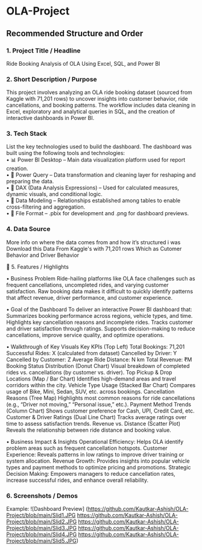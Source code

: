 # OLA-Project
## Recommended Structure and Order
### 1.	Project Title / Headline
Ride Booking Analysis of OLA Using Excel, SQL, and Power BI

### 2.	Short Description / Purpose
This project involves analyzing an OLA ride booking dataset (sourced from Kaggle with 71,201 rows) to uncover insights into customer behavior, ride cancellations, and booking patterns. The workflow includes data cleaning in Excel, exploratory and analytical queries in SQL, and the creation of interactive dashboards in Power BI.

### 3.	Tech Stack
List the key technologies used to build the dashboard.
The dashboard was built using the following tools and technologies:<br>
•	📊 Power BI Desktop – Main data visualization platform used for report creation.<br>
•	📂 Power Query – Data transformation and cleaning layer for reshaping and preparing the data.<br>
•	🧠 DAX (Data Analysis Expressions) – Used for calculated measures, dynamic visuals, and conditional logic.<br>
•	📝 Data Modeling – Relationships established among tables to enable cross-filtering and aggregation.<br>
•	📁 File Format – .pbix for development and .png for dashboard previews.

### 4.	Data Source
More info on where the data comes from and how it’s structured i was Download this Data From Kaggle's with 71,201 rows Which as Cutomer Behavior and Driver Behavior


🚖 5. Features / Highlights

• Business Problem
Ride-hailing platforms like OLA face challenges such as frequent cancellations, uncompleted rides, and varying customer satisfaction. Raw booking data makes it difficult to quickly identify patterns that affect revenue, driver performance, and customer experience.

• Goal of the Dashboard
To deliver an interactive Power BI dashboard that:
Summarizes booking performance across regions, vehicle types, and time.
Highlights key cancellation reasons and incomplete rides.
Tracks customer and driver satisfaction through ratings.
Supports decision-making to reduce cancellations, improve service quality, and optimize operations.

• Walkthrough of Key Visuals
Key KPIs (Top Left)
Total Bookings: 71,201
Successful Rides: X (calculated from dataset)
Cancelled by Driver: Y
Cancelled by Customer: Z
Average Ride Distance: N km
Total Revenue: ₹M
Booking Status Distribution (Donut Chart)
Visual breakdown of completed rides vs. cancellations (by customer vs. driver).
Top Pickup & Drop Locations (Map / Bar Chart)
Identifies high-demand areas and travel corridors within the city.
Vehicle Type Usage (Stacked Bar Chart)
Compares usage of Bike, Mini, Sedan, SUV, etc. across bookings.
Cancellation Reasons (Tree Map)
Highlights most common reasons for ride cancellations (e.g., “Driver not moving,” “Personal issue,” etc.).
Payment Method Trends (Column Chart)
Shows customer preference for Cash, UPI, Credit Card, etc.
Customer & Driver Ratings (Dual Line Chart)
Tracks average ratings over time to assess satisfaction trends.
Revenue vs. Distance (Scatter Plot)
Reveals the relationship between ride distance and booking value.

• Business Impact & Insights
Operational Efficiency: Helps OLA identify problem areas such as frequent cancellation hotspots.
Customer Experience: Reveals patterns in low ratings to improve driver training or system allocation.
Revenue Growth: Provides insights into popular vehicle types and payment methods to optimize pricing and promotions.
Strategic Decision Making: Empowers managers to reduce cancellation rates, increase successful rides, and enhance overall reliability.

### 6.	Screenshots / Demos
Example: ![Dashboard Preview]
(https://github.com/Kautkar-Ashish/OLA-Project/blob/main/Slid1.JPG
https://github.com/Kautkar-Ashish/OLA-Project/blob/main/Slid2.JPG
https://github.com/Kautkar-Ashish/OLA-Project/blob/main/Slid3.JPG
https://github.com/Kautkar-Ashish/OLA-Project/blob/main/Slid4.JPG
https://github.com/Kautkar-Ashish/OLA-Project/blob/main/Slid5.JPG)
